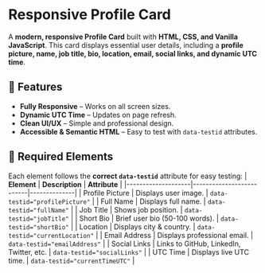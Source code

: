 # Responsive Profile Card

A **modern, responsive Profile Card** built with **HTML, CSS, and Vanilla JavaScript**. This card displays essential user details, including a **profile picture, name, job title, bio, location, email, social links, and dynamic UTC time**.

## 🚀 Features
-  **Fully Responsive** – Works on all screen sizes.
-  **Dynamic UTC Time** – Updates on page refresh.
- **Clean UI/UX** – Simple and professional design.
-  **Accessible & Semantic HTML** – Easy to test with `data-testid` attributes.

## 📌 Required Elements
Each element follows the **correct `data-testid`** attribute for easy testing:
| **Element**        | **Description**          | **Attribute** |
|--------------------|--------------------------|--------------|
| Profile Picture   | Displays user image.      | `data-testid="profilePicture"` |
| Full Name        | Displays full name.      | `data-testid="fullName"` |
| Job Title        | Shows job position.      | `data-testid="jobTitle"` |
| Short Bio        | Brief user bio (50-100 words). | `data-testid="shortBio"` |
| Location         | Displays city & country. | `data-testid="currentLocation"` |
| Email Address    | Displays professional email. | `data-testid="emailAddress"` |
| Social Links     | Links to GitHub, LinkedIn, Twitter, etc. | `data-testid="socialLinks"` |
| UTC Time         | Displays live UTC time.  | `data-testid="currentTimeUTC"` |

